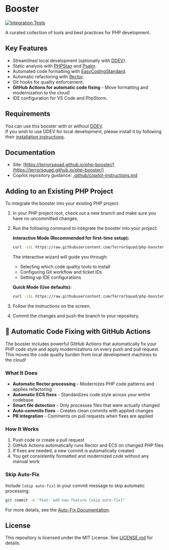 # Booster

[![Integration Tests](https://github.com/TerrorSquad/php-booster/actions/workflows/integration-tests.yml/badge.svg)](https://github.com/TerrorSquad/php-booster/actions/workflows/integration-tests.yml)

A curated collection of tools and best practices for PHP development.

## Key Features
- Streamlined local development (optionally with [DDEV](https://ddev.com/)).
- Static analysis with [PHPStan](https://phpstan.org/) and [Psalm](https://psalm.dev/).
- Automated code formatting with [EasyCodingStandard](https://github.com/symplify/easy-coding-standard).
- Automatic refactoring with [Rector](https://getrector.org/).
- Git hooks for quality enforcement.
- **GitHub Actions for automatic code fixing** - Move formatting and modernization to the cloud!
- IDE configuration for VS Code and PhpStorm.

## Requirements

You can use this booster with or without [DDEV](https://ddev.com/).  
If you wish to use DDEV for local development, please install it by following their [installation instructions](https://ddev.com/).

## Documentation

- Site: [https://terrorsquad.github.io/php-booster/](https://terrorsquad.github.io/php-booster/)
- Copilot repository guidance: [.github/copilot-instructions.md](./.github/copilot-instructions.md)

## Adding to an Existing PHP Project

To integrate the booster into your existing PHP project:

1. In your PHP project root, check out a new branch and make sure you have no uncommitted changes.

2. Run the following command to integrate the booster into your project:

    **Interactive Mode (Recommended for first-time setup):**
    ```bash
    curl -sSL https://raw.githubusercontent.com/TerrorSquad/php-booster/main/booster/integrate_booster.sh | bash -s -- -I
    ```
    
    The interactive wizard will guide you through:
    - Selecting which code quality tools to install
    - Configuring Git workflow and ticket IDs
    - Setting up IDE configurations
    
    **Quick Mode (Use defaults):**
    ```bash
    curl -sSL https://raw.githubusercontent.com/TerrorSquad/php-booster/main/booster/integrate_booster.sh | bash
    ```

3. Follow the instructions on the screen.

4. Commit the changes and push the branch to your repository.

## 🤖 Automatic Code Fixing with GitHub Actions

The booster includes powerful GitHub Actions that automatically fix your PHP code style and apply modernizations on every push and pull request. This moves the code quality burden from local development machines to the cloud!

### What It Does
- **Automatic Rector processing** - Modernizes PHP code patterns and applies refactoring
- **Automatic ECS fixes** - Standardizes code style across your entire codebase  
- **Smart file detection** - Only processes files that were actually changed
- **Auto-commits fixes** - Creates clean commits with applied changes
- **PR integration** - Comments on pull requests when fixes are applied

### How It Works
1. Push code or create a pull request
2. GitHub Actions automatically runs Rector and ECS on changed PHP files
3. If fixes are needed, a new commit is automatically created
4. You get consistently formatted and modernized code without any manual work

### Skip Auto-Fix
Include `[skip auto-fix]` in your commit message to skip automatic processing:
```bash
git commit -m "feat: add new feature [skip auto-fix]"
```

For more details, see the [Auto-Fix Documentation](booster/.github/AUTO_FIX_README.md).

## License
This repository is licensed under the MIT License. See [LICENSE.md](LICENSE.md) for details.
